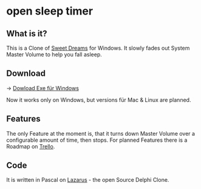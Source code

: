 # open sleep timer

## What is it?

This is a Clone of [Sweet Dreams](!http://www.svenbader.de/downloads_software_sweet_dreams/) for Windows.
It slowly fades out System Master Volume to help you fall asleep.

## Download

-> [Dowload Exe für Windows](https://www.dropbox.com/s/mdfv44qlsc0xy1z/opensleeptimer-latest.zip?dl=0)

Now it works only on Windows, but versions für Mac & Linux are planned.

## Features
The only Feature at the moment is, that it turns down Master Volume over a configurable amount of time, then stops.
For planned Features there is a Roadmap on [Trello](https://trello.com/b/shS1Qphz/open-sleep-timer).

## Code
It is written in Pascal on [Lazarus](http://www.lazarus-ide.org/) - the open Source Delphi Clone.
